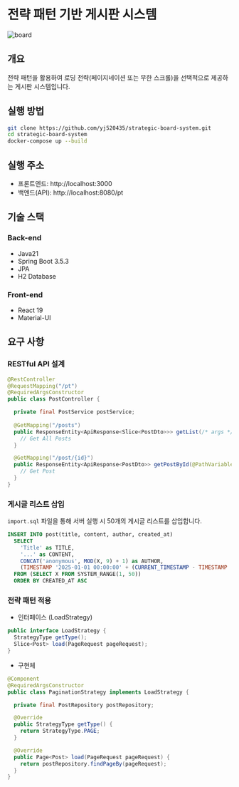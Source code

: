 # 전략 패턴 기반 게시판 시스템

![board](https://github.com/user-attachments/assets/0f6df3fe-6b37-4183-a9e0-85f86cfcec3a)

## 개요

전략 패턴을 활용하여 로딩 전략(페이지네이션 또는 무한 스크롤)을 선택적으로 제공하는 게시판 시스템입니다.

## 실행 방법

```bash
git clone https://github.com/yj520435/strategic-board-system.git
cd strategic-board-system
docker-compose up --build
```

## 실행 주소

* 프론트엔드: http://localhost:3000
* 백엔드(API): http://localhost:8080/pt

## 기술 스택

### Back-end

* Java21
* Spring Boot 3.5.3
* JPA
* H2 Database

### Front-end

* React 19
* Material-UI

## 요구 사항

### RESTful API 설계

```java
@RestController
@RequestMapping("/pt")
@RequiredArgsConstructor
public class PostController {

  private final PostService postService;
  
  @GetMapping("/posts")
  public ResponseEntity<ApiResponse<Slice<PostDto>>> getList(/* args */) {
    // Get All Posts
  }

  @GetMapping("/post/{id}")
  public ResponseEntity<ApiResponse<PostDto>> getPostById(@PathVariable("id") Long id) {
    // Get Post
  }
}
```

### 게시글 리스트 삽입

`import.sql` 파일을 통해 서버 실행 시 50개의 게시글 리스트를 삽입합니다.

```sql
INSERT INTO post(title, content, author, created_at)
  SELECT
    'Title' as TITLE,
    '...' as CONTENT,
    CONCAT('anonymous', MOD(X, 9) + 1) as AUTHOR,
    (TIMESTAMP '2025-01-01 00:00:00' + (CURRENT_TIMESTAMP - TIMESTAMP '2025-01-01 00:00:00') * RAND()) AS CREATED_AT
  FROM (SELECT X FROM SYSTEM_RANGE(1, 50))
  ORDER BY CREATED_AT ASC
```

### 전략 패턴 적용

* 인터페이스 (LoadStrategy)

```java
public interface LoadStrategy {
  StrategyType getType();
  Slice<Post> load(PageRequest pageRequest);
}
```

* 구현체

```java
@Component
@RequiredArgsConstructor
public class PaginationStrategy implements LoadStrategy {

  private final PostRepository postRepository;

  @Override
  public StrategyType getType() {
    return StrategyType.PAGE;
  }

  @Override
  public Page<Post> load(PageRequest pageRequest) {
    return postRepository.findPageBy(pageRequest);
  }
}
```
